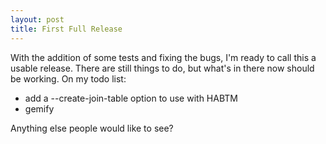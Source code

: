 ```yaml
---
layout: post
title: First Full Release
---
```


With the addition of some tests and fixing the bugs, I'm ready to call this a usable release. There are still things to do, but what's
in there now should be working. On my todo list:

* add a --create-join-table option to use with HABTM
* gemify

Anything else people would like to see?
